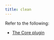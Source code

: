 ```yaml
---
title: clean
---
```


Refer to the following:
- [The Core plugin](/taqueria/plugins/plugin-core/#the-taq-clean-task)